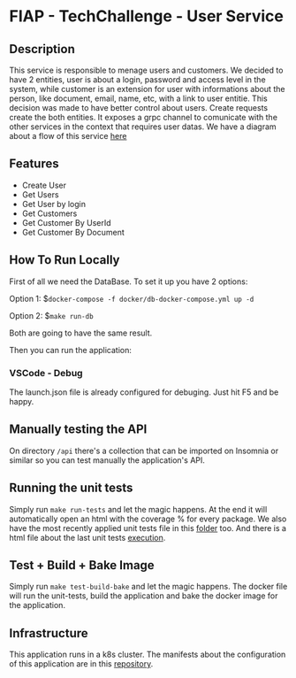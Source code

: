# FIAP - TechChallenge - User Service

## Description

This service is responsible to menage users and customers. We decided to have 2 entities, user is about a login, password and access level in the system, while customer is an extension for user with informations about the person, like document, email, name, etc, with a link to user entitie. This decision was made to have better control about users. Create requests create the both entities. It exposes a grpc channel to comunicate with the other services in the context that requires user datas. We have a diagram about a flow of this service [here](./docs/diagrams/user-service-diagram.png)

## Features

- Create User
- Get Users
- Get User by login
- Get Customers
- Get Customer By UserId
- Get Customer By Document

## How To Run Locally

First of all we need the DataBase. To set it up you have 2 options:

Option 1: $```docker-compose -f docker/db-docker-compose.yml up -d```

Option 2: $```make run-db```

Both are going to have the same result.

Then you can run the application:

### VSCode - Debug
The launch.json file is already configured for debuging. Just hit F5 and be happy.

## Manually testing the API

On directory ```/api``` there's a collection that can be imported on Insomnia or similar so you can test manually the application's API.

## Running the unit tests

Simply run ```make run-tests``` and let the magic happens. At the end it will automatically open an html with the coverage % for every package.
We also have the most recently applied unit tests file in this [folder](./docs/unit-tests-results/unit-tests-user.png) too. And there is a html file about the last unit tests [execution](./docs/unit-tests-results/coverage.html).

## Test + Build + Bake Image

Simply run ```make test-build-bake``` and let the magic happens. The docker file will run the unit-tests, build the application and bake the docker image for the application.

## Infrastructure

This application runs in a k8s cluster. The manifests about the configuration of this application are in this [repository](https://github.com/mauriciodm1998/user-service-gitops).
